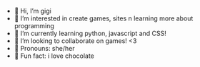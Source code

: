 - 💭 Hi, I’m gigi
- 💌 I’m interested in create games, sites n learning more about programming
- 🌱 I’m currently learning python, javascript and CSS!
- 💞️ I’m looking to collaborate on games! <3
- 🌸 Pronouns: she/her
- 🧁 Fun fact: i love chocolate

<!---
wintxjiu/wintxjiu is a ✨ special ✨ repository because its `README.md` (this file) appears on your GitHub profile.
You can click the Preview link to take a look at your changes.
--->
